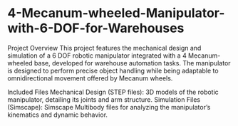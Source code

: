 # 4-Mecanum-wheeled-Manipulator-with-6-DOF-for-Warehouses

Project Overview
This project features the mechanical design and simulation of a 6 DOF robotic manipulator integrated with a 4 Mecanum-wheeled base, developed for warehouse automation tasks. The manipulator is designed to perform precise object handling while being adaptable to omnidirectional movement offered by Mecanum wheels.

Included Files
Mechanical Design (STEP files):
3D models of the robotic manipulator, detailing its joints and arm structure.
Simulation Files (Simscape):
Simscape Multibody files for analyzing the manipulator’s kinematics and dynamic behavior.

